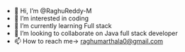 - 👋 Hi, I’m @RaghuReddy-M
- 👀 I’m interested in coding 
- 🌱 I’m currently learning Full stack 
- 💞️ I’m looking to collaborate on Java full stack  developer 
- 📫 How to reach me-> raghumarthala0@gmail.com

<!---
RaghuReddy-M/RaghuReddy-M is a ✨ special ✨ repository because its `README.md` (this file) appears on your GitHub profile.
You can click the Preview link to take a look at your changes.
--->
